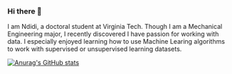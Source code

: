 ### Hi there 👋

I am Ndidi, a doctoral student at Virginia Tech. Though I am a Mechanical Engineering major, I recently discovered I have passion for working with data.
I especially enjoyed learning how to use Machine Learing algorithms to work with supervised or unsupervised learning datasets.

[![Anurag's GitHub stats](https://github-readme-stats.vercel.app/api?username=endidi20)](https://github.com/anuraghazra/github-readme-stats)

